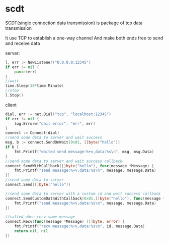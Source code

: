 # scdt

SCDT(single connection data transmission) is package of tcp data transmission

It use TCP to establish a one-way channel
And make both ends free to send and receive data

server:
```go
l, err := NewListener("0.0.0.0:12345")
if err != nil {
    panic(err)
}
//wait
time.Sleep(30*time.Minute)
//stop
l.Stop()
```

client
```go
dial, err := net.Dial("tcp", "localhost:12345")
if err != nil {
    log.Errorw("dail error", "err", err)
}
connect := Connect(dial)
//send some data to server and wait success
msg, b := connect.SendOnWait(0x01, []byte("hello"))
if b {
    fmt.Printf("waited send message:%+v,data:%s\n", msg, msg.Data)
}
//send some data to server and wait success callback
connect.SendWithCallback([]byte("hello"), func(message *Message) {
    fmt.Printf("send message:%+v,data:%s\n", message, message.Data)
})
//send some data to server
connect.Send([]byte("hello"))

//send some data to server with a custom id and wait success callback
connect.SendCustomDataWithCallback(0x01,[]byte("hello"), func(message *Message) {
    fmt.Printf("send message:%+v,data:%s\n", message, message.Data)		
})

//called when recv some message
connect.Recv(func(message *Message) ([]byte, error) {
    fmt.Printf("recv message:%+v,data:%s\n", id, message.Data)
    return nil, nil
})
```